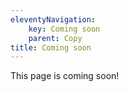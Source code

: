 ```yaml
---
eleventyNavigation:
    key: Coming soon
    parent: Copy
title: Coming soon
---
```


This page is coming soon!
